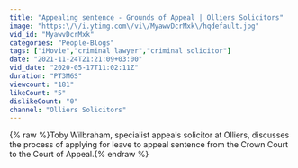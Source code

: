 ```yaml
---
title: "Appealing sentence - Grounds of Appeal | Olliers Solicitors"
image: "https:\/\/i.ytimg.com\/vi\/MyawvDcrMxk\/hqdefault.jpg"
vid_id: "MyawvDcrMxk"
categories: "People-Blogs"
tags: ["iMovie","criminal lawyer","criminal solicitor"]
date: "2021-11-24T21:21:09+03:00"
vid_date: "2020-05-17T11:02:11Z"
duration: "PT3M6S"
viewcount: "181"
likeCount: "5"
dislikeCount: "0"
channel: "Olliers Solicitors"
---
```

{% raw %}Toby Wilbraham, specialist appeals solicitor at Olliers, discusses the process of applying for leave to appeal sentence from the Crown Court to the Court of Appeal.{% endraw %}
